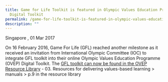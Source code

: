 ```yaml
---
title: Game for Life Toolkit is featured in Olympic Values Education Program
  Digital Toolkit
permalink: /game-for-life-toolkit-is-featured-in-olympic-values-education-program-digital-toolkit/
description: ""
---
```

Singapore , 01 Mar 2017

On 16 February 2016, Game For Life (GFL) reached another milestone as it received an invitation from International Olympic Committee (IOC) to integrate GFL toolkit into their online Olympic Values Education Programme (OVEP) Digital Toolkit. The [GFL toolkit can now be found in the OVEP Resource Library](https://www.olympic.org/olympic-values-and-education-program) - 03. Resources for delivering values-based learning > manuals > p.9 in the resource library